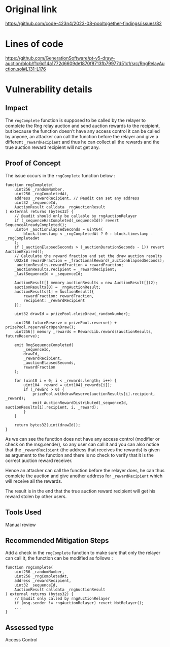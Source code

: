 # Original link
https://github.com/code-423n4/2023-08-pooltogether-findings/issues/82
# Lines of code

https://github.com/GenerationSoftware/pt-v5-draw-auction/blob/f1c6d14a1772d6609de1870f8713fb79977d51c1/src/RngRelayAuction.sol#L131-L176


# Vulnerability details

## Impact

The `rngComplete` function is supposed to be called by the relayer to complete the Rng relay auction and send auction rewards to the recipient, but because the function doesn't have any access control it can be called by anyone, an attacker can call the function before the relayer and give a different `_rewardRecipient` and thus he can collect all the rewards and the true auction reward recipient will not get any.

## Proof of Concept

The issue occurs in the `rngComplete` function below :

```solidity
function rngComplete(
    uint256 _randomNumber,
    uint256 _rngCompletedAt,
    address _rewardRecipient, // @audit can set any address
    uint32 _sequenceId,
    AuctionResult calldata _rngAuctionResult
) external returns (bytes32) {
    // @audit should only be callable by rngAuctionRelayer
    if (_sequenceHasCompleted(_sequenceId)) revert SequenceAlreadyCompleted();
    uint64 _auctionElapsedSeconds = uint64(
        block.timestamp < _rngCompletedAt ? 0 : block.timestamp - _rngCompletedAt
    );
    if (_auctionElapsedSeconds > (_auctionDurationSeconds - 1)) revert AuctionExpired();
    // Calculate the reward fraction and set the draw auction results
    UD2x18 rewardFraction = _fractionalReward(_auctionElapsedSeconds);
    _auctionResults.rewardFraction = rewardFraction;
    _auctionResults.recipient = _rewardRecipient;
    _lastSequenceId = _sequenceId;

    AuctionResult[] memory auctionResults = new AuctionResult[](2);
    auctionResults[0] = _rngAuctionResult;
    auctionResults[1] = AuctionResult({
        rewardFraction: rewardFraction,
        recipient: _rewardRecipient
    });

    uint32 drawId = prizePool.closeDraw(_randomNumber);

    uint256 futureReserve = prizePool.reserve() + prizePool.reserveForOpenDraw();
    uint256[] memory _rewards = RewardLib.rewards(auctionResults, futureReserve);

    emit RngSequenceCompleted(
        _sequenceId,
        drawId,
        _rewardRecipient,
        _auctionElapsedSeconds,
        rewardFraction
    );

    for (uint8 i = 0; i < _rewards.length; i++) {
        uint104 _reward = uint104(_rewards[i]); 
        if (_reward > 0) {
            prizePool.withdrawReserve(auctionResults[i].recipient, _reward);
            emit AuctionRewardDistributed(_sequenceId, auctionResults[i].recipient, i, _reward);
        }
    }

    return bytes32(uint(drawId));
}
```

As we can see the function does not have any access control (modifier or check on the msg.sender), so any user can call it and you can also notice that the `_rewardRecipient` (the address that receives the rewards) is given as argument to the function and there is no check to verify that it is the correct auction reward receiver. 

Hence an attacker can call the function before the relayer does, he can thus complete the auction and give another address for `_rewardRecipient` which will receive all the rewards.

The result is in the end that the true auction reward recipient will get his reward stolen by other users.

## Tools Used

Manual review

## Recommended Mitigation Steps

Add a check in the `rngComplete` function to make sure that only the relayer can call it, the function can be modified as follows :

```solidity
function rngComplete(
    uint256 _randomNumber,
    uint256 _rngCompletedAt,
    address _rewardRecipient, 
    uint32 _sequenceId,
    AuctionResult calldata _rngAuctionResult
) external returns (bytes32) {
    // @audit only called by rngAuctionRelayer
    if (msg.sender != rngAuctionRelayer) revert NotRelayer();
    ...
}
```


## Assessed type

Access Control